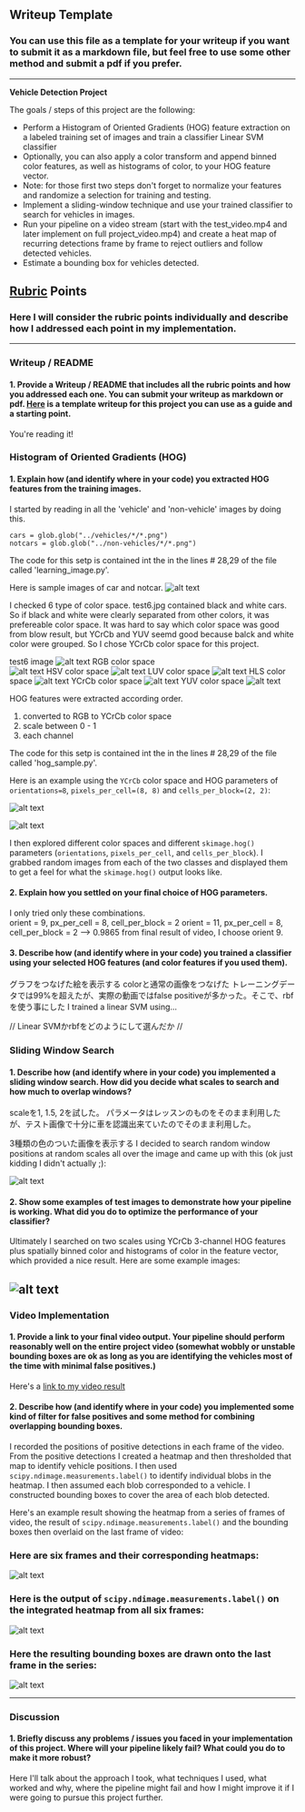 ## Writeup Template
### You can use this file as a template for your writeup if you want to submit it as a markdown file, but feel free to use some other method and submit a pdf if you prefer.

---

**Vehicle Detection Project**

The goals / steps of this project are the following:

* Perform a Histogram of Oriented Gradients (HOG) feature extraction on a labeled training set of images and train a classifier Linear SVM classifier
* Optionally, you can also apply a color transform and append binned color features, as well as histograms of color, to your HOG feature vector.
* Note: for those first two steps don't forget to normalize your features and randomize a selection for training and testing.
* Implement a sliding-window technique and use your trained classifier to search for vehicles in images.
* Run your pipeline on a video stream (start with the test_video.mp4 and later implement on full project_video.mp4) and create a heat map of recurring detections frame by frame to reject outliers and follow detected vehicles.
* Estimate a bounding box for vehicles detected.

[//]: # (Image References)
[image1]: ./examples/car_not_car.png
[image2]: ./examples/HOG_example.jpg
[image3]: ./examples/sliding_windows.jpg
[image4]: ./examples/sliding_window.jpg
[image5]: ./examples/bboxes_and_heat.png
[image6]: ./examples/labels_map.png
[image7]: ./examples/output_bboxes.png
[video1]: ./project_video.mp4
[img1]: ./output_images/car_notcar_image.png
[img2]: ./output_images/car_hog.png
[img3]: ./output_images/notcar_hog.png
[img4]: ./output_images/test6.jpg
[img5]: ./output_images/colorspace_hsv.png
[img6]: ./output_images/colorspace_hls.png
[img7]: ./output_images/colorspace_luv.png
[img8]: ./output_images/colorspace_rgb.png
[img9]: ./output_images/colorspace_ycc.png
[img10]: ./output_images/colorspace_yuv.png

## [Rubric](https://review.udacity.com/#!/rubrics/513/view) Points
### Here I will consider the rubric points individually and describe how I addressed each point in my implementation.  

---
### Writeup / README

#### 1. Provide a Writeup / README that includes all the rubric points and how you addressed each one.  You can submit your writeup as markdown or pdf.  [Here](https://github.com/udacity/CarND-Vehicle-Detection/blob/master/writeup_template.md) is a template writeup for this project you can use as a guide and a starting point.  

You're reading it!

### Histogram of Oriented Gradients (HOG)

#### 1. Explain how (and identify where in your code) you extracted HOG features from the training images.

I started by reading in all the 'vehicle' and 'non-vehicle' images by doing this.

```
cars = glob.glob("../vehicles/*/*.png")  
notcars = glob.glob("../non-vehicles/*/*.png")
```
The code for this setp is contained int the in the lines # 28,29 of the file called 'learning_image.py'.

Here is sample images of car and notcar.
![alt text][img1]

I checked 6 type of color space.
test6.jpg contained black and white cars. So if black and white were clearly separated from other colors, it was prefereable color space.
It was hard to say which color space was good from blow result, but YCrCb and YUV seemd good because balck and white color were grouped. So I chose YCrCb color space for this project.  

test6 image
![alt text][img4]
RGB color space  
![alt text][img8]
HSV color space
![alt text][img5]
LUV color space
![alt text][img7]
HLS color space
![alt text][img6]
YCrCb color space
![alt text][img9]
YUV color space
![alt text][img10]


HOG features were extracted according order.

1. converted to RGB to YCrCb color space
2. scale between 0 - 1
3. each channel

The code for this setp is contained int the in the lines # 28,29 of the file called 'hog_sample.py'.

Here is an example using the `YCrCb` color space and HOG parameters of `orientations=8`, `pixels_per_cell=(8, 8)` and `cells_per_block=(2, 2)`:

![alt text][img2]  

![alt text][img3]


I then explored different color spaces and different `skimage.hog()` parameters (`orientations`, `pixels_per_cell`, and `cells_per_block`).  I grabbed random images from each of the two classes and displayed them to get a feel for what the `skimage.hog()` output looks like.


#### 2. Explain how you settled on your final choice of HOG parameters.

I only tried only these combinations.  
orient = 9, px_per_cell = 8, cell_per_block = 2
orient = 11, px_per_cell = 8, cell_per_block = 2 --> 0.9865
from final result of video, I choose orient 9.



#### 3. Describe how (and identify where in your code) you trained a classifier using your selected HOG features (and color features if you used them).

グラフをつなげた絵を表示する
colorと通常の画像をつなげた
トレーニングデータでは99%を超えたが、実際の動画ではfalse positiveが多かった。そこで、rbfを使う事にした
I trained a linear SVM using...

// Linear SVMかrbfをどのようにして選んだか
//

### Sliding Window Search

#### 1. Describe how (and identify where in your code) you implemented a sliding window search.  How did you decide what scales to search and how much to overlap windows?

scaleを1, 1.5, 2を試した。
パラメータはレッスンのものをそのまま利用したが、テスト画像で十分に車を認識出来ていたのでそのまま利用した。

3種類の色のついた画像を表示する
I decided to search random window positions at random scales all over the image and came up with this (ok just kidding I didn't actually ;):

![alt text][image3]

#### 2. Show some examples of test images to demonstrate how your pipeline is working.  What did you do to optimize the performance of your classifier?

Ultimately I searched on two scales using YCrCb 3-channel HOG features plus spatially binned color and histograms of color in the feature vector, which provided a nice result.  Here are some example images:

![alt text][image4]
---

### Video Implementation

#### 1. Provide a link to your final video output.  Your pipeline should perform reasonably well on the entire project video (somewhat wobbly or unstable bounding boxes are ok as long as you are identifying the vehicles most of the time with minimal false positives.)
Here's a [link to my video result](./project_video.mp4)


#### 2. Describe how (and identify where in your code) you implemented some kind of filter for false positives and some method for combining overlapping bounding boxes.

I recorded the positions of positive detections in each frame of the video.  From the positive detections I created a heatmap and then thresholded that map to identify vehicle positions.  I then used `scipy.ndimage.measurements.label()` to identify individual blobs in the heatmap.  I then assumed each blob corresponded to a vehicle.  I constructed bounding boxes to cover the area of each blob detected.  

Here's an example result showing the heatmap from a series of frames of video, the result of `scipy.ndimage.measurements.label()` and the bounding boxes then overlaid on the last frame of video:

### Here are six frames and their corresponding heatmaps:

![alt text][image5]

### Here is the output of `scipy.ndimage.measurements.label()` on the integrated heatmap from all six frames:
![alt text][image6]

### Here the resulting bounding boxes are drawn onto the last frame in the series:
![alt text][image7]



---

### Discussion

#### 1. Briefly discuss any problems / issues you faced in your implementation of this project.  Where will your pipeline likely fail?  What could you do to make it more robust?

Here I'll talk about the approach I took, what techniques I used, what worked and why, where the pipeline might fail and how I might improve it if I were going to pursue this project further.  
